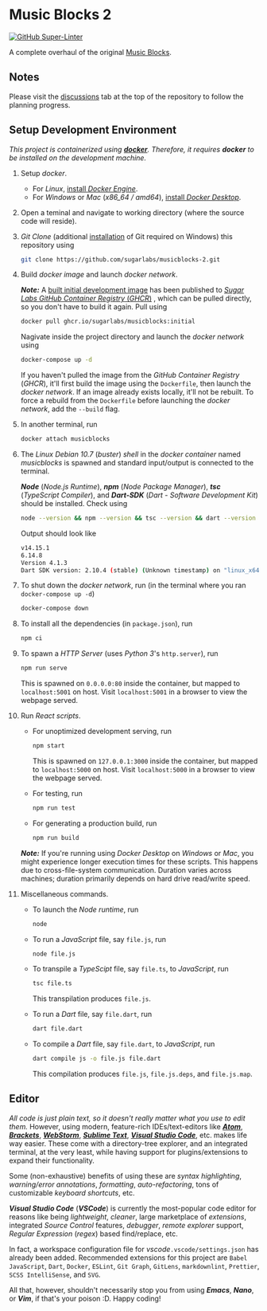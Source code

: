 # Music Blocks 2

[![GitHub Super-Linter](https://github.com/sugarlabs/musicblocks-2/workflows/Super-Linter/badge.svg)](https://github.com/marketplace/actions/super-linter)

A complete overhaul of the original [Music Blocks](https://github.com/sugarlabs/musicblocks).

## Notes

Please visit the [discussions](https://github.com/sugarlabs/musicblocks-2/discussions) tab at the
top of the repository to follow the planning progress.

## Setup Development Environment

_This project is containerized using [**docker**](https://www.docker.com/). Therefore, it requires
**docker** to be installed on the development machine._

1. Setup _docker_.

    - For _Linux_, [install _Docker Engine_](https://docs.docker.com/engine/install/).
    - For _Windows_ or _Mac_ (_x86_64 / amd64_),
    [install _Docker Desktop_](https://www.docker.com/products/docker-desktop).

2. Open a teminal and navigate to working directory (where the source code will reside).

3. _Git Clone_ (additional [installation](https://git-scm.com/downloads) of Git required on
Windows) this repository using

    ```bash
    git clone https://github.com/sugarlabs/musicblocks-2.git
    ```

4. Build _docker image_ and launch _docker network_.

    _**Note:**_ A
    [built initial development image](https://github.com/orgs/sugarlabs/packages/container/musicblocks/531083)
    has been published to
    [_Sugar Labs GitHub Container Registry_ (_GHCR_)](https://github.com/orgs/sugarlabs/packages?ecosystem=container)
    , which can be pulled directly, so you don't have to build it again. Pull using

    ```bash
    docker pull ghcr.io/sugarlabs/musicblocks:initial
    ```

    Nagivate inside the project directory and launch the _docker network_ using

    ```bash
    docker-compose up -d
    ```

    If you haven't pulled the image from the _GitHub Container Registry_ (_GHCR_), it'll first build
    the image using the `Dockerfile`, then launch the _docker network_. If an image already exists
    locally, it'll not be rebuilt. To force a rebuild from the `Dockerfile` before launching the
    _docker network_, add the `--build` flag.

5. In another terminal, run

    ```bash
    docker attach musicblocks
    ```

6. The _Linux Debian 10.7_ (_buster_) _shell_ in the _docker container_ named _musicblocks_ is
spawned and standard input/output is connected to the terminal.

    _**Node**_ (_Node.js Runtime_), _**npm**_ (_Node Package Manager_), _**tsc**_ (_TypeScript
    Compiler_), and _**Dart-SDK**_ (_Dart - Software Development Kit_) should be installed. Check
    using

    ```bash
    node --version && npm --version && tsc --version && dart --version
    ```

    Output should look like

    ```bash
    v14.15.1
    6.14.8
    Version 4.1.3
    Dart SDK version: 2.10.4 (stable) (Unknown timestamp) on "linux_x64"
    ```

7. To shut down the _docker network_, run (in the terminal where you ran `docker-compose up -d`)

    ```bash
    docker-compose down
    ```

8. To install all the dependencies (in `package.json`), run

    ```bash
    npm ci
    ```

9. To spawn a _HTTP Server_ (uses _Python 3_'s `http.server`), run

    ```bash
    npm run serve
    ```

    This is spawned on `0.0.0.0:80` inside the container, but mapped to `localhost:5001` on host.
    Visit `localhost:5001` in a browser to view the webpage served.

10. Run _React scripts_.

    - For unoptimized development serving, run

        ```bash
        npm start
        ```

        This is spawned on `127.0.0.1:3000` inside the container, but mapped to `localhost:5000` on
        host. Visit `localhost:5000` in a browser to view the webpage served.

    - For testing, run

        ```bash
        npm run test
        ```

    - For generating a production build, run

        ```bash
        npm run build
        ```

    _**Note:**_ If you're running using _Docker Desktop_ on _Windows_ or _Mac_, you might experience
    longer execution times for these scripts. This happens due to cross-file-system communication.
    Duration varies across machines; duration primarily depends on hard drive read/write speed.

11. Miscellaneous commands.

    - To launch the _Node runtime_, run

        ```bash
        node
        ```

    - To run a _JavaScript_ file, say `file.js`, run

        ```bash
        node file.js
        ```

    - To transpile a _TypeScipt_ file, say `file.ts`, to _JavaScript_, run

        ```bash
        tsc file.ts
        ```

        This transpilation produces `file.js`.

    - To run a _Dart_ file, say `file.dart`, run

        ```bash
        dart file.dart
        ```

    - To compile a _Dart_ file, say `file.dart`, to _JavaScript_, run

        ```bash
        dart compile js -o file.js file.dart
        ```

        This compilation produces `file.js`, `file.js.deps`, and `file.js.map`.

## Editor

_All code is just plain text, so it doesn't really matter what you use to edit them._ However, using
modern, feature-rich IDEs/text-editors like [_**Atom**_](https://atom.io/),
[_**Brackets**_](http://brackets.io/), [_**WebStorm**_](https://www.jetbrains.com/webstorm/),
[_**Sublime Text**_](https://www.sublimetext.com/),
[_**Visual Studio Code**_](https://code.visualstudio.com/), etc. makes life way easier. These come
with a directory-tree explorer, and an integrated terminal, at the very least, while having support
for plugins/extensions to expand their functionality.

Some (non-exhaustive) benefits of using these are _syntax highlighting_,
_warning/error annotations_, _formatting_, _auto-refactoring_, tons of customizable
_keyboard shortcuts_, etc.

_**Visual Studio Code**_ (_**VSCode**_) is currently the most-popular code editor for reasons like
being _lightweight_, _cleaner_, large marketplace of _extensions_, integrated _Source Control_
features, _debugger_, _remote explorer_ support, _Regular Expression_ (_regex_) based find/replace,
etc.

In fact, a workspace configuration file for _vscode_`.vscode/settings.json` has already been added.
Recommended extensions for this project are `Babel JavaScript`, `Dart`, `Docker`, `ESLint`,
`Git Graph`, `GitLens`, `markdownlint`, `Prettier`, `SCSS IntelliSense`, and `SVG`.

All that, however, shouldn't necessarily stop you from using _**Emacs**_, _**Nano**_, or _**Vim**_,
if that's your poison :D. Happy coding!
